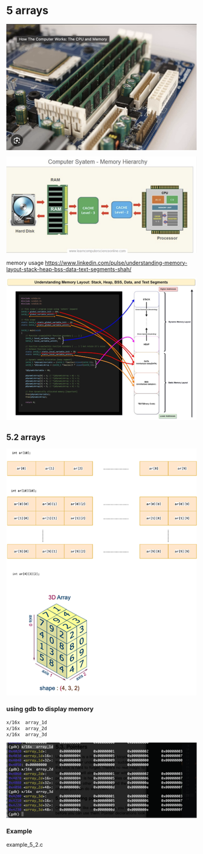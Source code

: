 # 5 arrays

![dram](dram.png)

![computer system](ComputerSystem.png)

memory usage
https://www.linkedin.com/pulse/understanding-memory-layout-stack-heap-bss-data-text-segments-shah/



![Memory](memory.jpeg)

## 5.2 arrays

![arrays](arrays.png)

### using gdb to display memory

```
x/16x  array_1d
x/16x  array_2d
x/16x  array_3d
```

![arrays_memory](arrays_memory.png)

### Example
example_5_2.c


